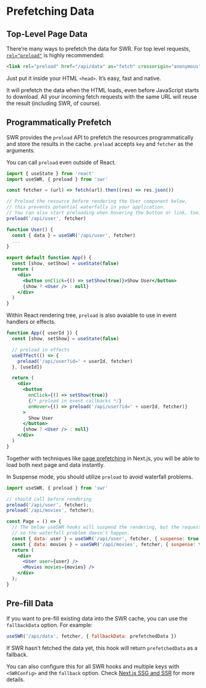 # Prefetching Data

## Top-Level Page Data

There’re many ways to prefetch the data for SWR. For top level requests, [`rel="preload"`](https://developer.mozilla.org/en-US/docs/Web/HTML/Preloading_content) is highly recommended:

```html
<link rel="preload" href="/api/data" as="fetch" crossorigin="anonymous">
```

Just put it inside your HTML `<head>`. It’s easy, fast and native.

It will prefetch the data when the HTML loads, even before JavaScript starts to download. All your incoming fetch requests with the same URL will reuse the result (including SWR, of course).

## Programmatically Prefetch

SWR provides the `preload` API to prefetch the resources programmatically and store the results in the cache. `preload` accepts `key` and `fetcher` as the arguments.

You can call `preload` even outside of React.

```jsx
import { useState } from 'react'
import useSWR, { preload } from 'swr'

const fetcher = (url) => fetch(url).then((res) => res.json())

// Preload the resource before rendering the User component below,
// this prevents potential waterfalls in your application.
// You can also start preloading when hovering the button or link, too.
preload('/api/user', fetcher)

function User() {
  const { data } = useSWR('/api/user', fetcher)
  ...
}

export default function App() {
  const [show, setShow] = useState(false)
  return (
    <div>
      <button onClick={() => setShow(true)}>Show User</button>
      {show ? <User /> : null}
    </div>
  )
}
```

Within React rendering tree, `preload` is also avaiable to use in event handlers or effects.

```jsx
function App({ userId }) {
  const [show, setShow] = useState(false)

  // preload in effects
  useEffect(() => {
    preload('/api/user?id=' + userId, fetcher)
  }, [useId])

  return (
    <div>
      <button
        onClick={() => setShow(true)}
        {/* preload in event callbacks */}
        onHover={() => preload('/api/user?id=' + userId, fetcher)}
      >
        Show User
      </button>
      {show ? <User /> : null}
    </div>
  )
}
```

Together with techniques like [page prefetching](https://nextjs.org/docs/api-reference/next/router#routerprefetch) in Next.js, you will be able to load both next page and data instantly.

In Suspense mode, you should utilize `preload` to avoid waterfall problems.

```jsx
import useSWR, { preload } from 'swr'

// should call before rendering
preload('/api/user', fetcher);
preload('/api/movies', fetcher);

const Page = () => {
  // The below useSWR hooks will suspend the rendering, but the requests to `/api/user` and `/api/movies` have started by `preload` already,
  // so the waterfall problem doesn't happen.
  const { data: user } = useSWR('/api/user', fetcher, { suspense: true });
  const { data: movies } = useSWR('/api/movies', fetcher, { suspense: true });
  return (
    <div>
      <User user={user} />
      <Movies movies={movies} />
    </div>
  );
}
```

## Pre-fill Data

If you want to pre-fill existing data into the SWR cache, you can use the `fallbackData` option. For example:

```jsx
useSWR('/api/data', fetcher, { fallbackData: prefetchedData })
```

If SWR hasn't fetched the data yet, this hook will return `prefetchedData` as a fallback. 

You can also configure this for all SWR hooks and multiple keys with `<SWRConfig>` and the `fallback` option. Check [Next.js SSG and SSR](/docs/with-nextjs) for more details.

